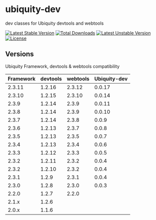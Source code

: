 # ubiquity-dev
dev classes for Ubiquity devtools and webtools

[![Latest Stable Version](https://poser.pugx.org/phpmv/ubiquity-dev/v/stable)](https://packagist.org/packages/phpmv/ubiquity-dev)
[![Total Downloads](https://poser.pugx.org/phpmv/ubiquity-dev/downloads)](https://packagist.org/packages/phpmv/ubiquity-dev)
[![Latest Unstable Version](https://poser.pugx.org/phpmv/ubiquity-dev/v/unstable)](https://packagist.org/packages/phpmv/ubiquity-dev)
[![License](https://poser.pugx.org/phpmv/ubiquity-dev/license)](https://packagist.org/packages/phpmv/ubiquity-dev)


## Versions
Ubiquity Framework, devtools & webtools compatibility

| Framework | devtools | webtools | Ubiquity-dev |
| --------- | -------- | -------- | ------------ |
| 2.3.11    | 1.2.16   | 2.3.12   | 0.0.17       |
| 2.3.10    | 1.2.15   | 2.3.10   | 0.0.14       |
| 2.3.9     | 1.2.14   | 2.3.9    | 0.0.11       |
| 2.3.8     | 1.2.14   | 2.3.9    | 0.0.10       |
| 2.3.7     | 1.2.14   | 2.3.8    | 0.0.9        |
| 2.3.6     | 1.2.13   | 2.3.7    | 0.0.8        |
| 2.3.5     | 1.2.13   | 2.3.5    | 0.0.7        |
| 2.3.4     | 1.2.13   | 2.3.4    | 0.0.6        |
| 2.3.3     | 1.2.12   | 2.3.3    | 0.0.5        |
| 2.3.2     | 1.2.11   | 2.3.2    | 0.0.4        |
| 2.3.2     | 1.2.10   | 2.3.2    | 0.0.4        |
| 2.3.1     | 1.2.9    | 2.3.1    | 0.0.4        |
| 2.3.0     | 1.2.8    | 2.3.0    | 0.0.3        |
| 2.2.0     | 1.2.7    | 2.2.0    |
| 2.1.x     | 1.2.6  |
| 2.0.x     | 1.1.6  |
